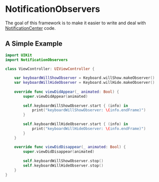 # NotificationObservers
The goal of this framework is to make it easier to write and deal with [NotificationCenter](https://developer.apple.com/documentation/foundation/nsnotificationcenter) code. 

## A Simple Example
```swift
import UIKit
import NotificationObservers

class ViewController: UIViewController {
    
    var keyboardWillShowObserver = Keyboard.willShow.makeObserver()
    var keyboardWillHideObserver = Keyboard.willHide.makeObserver()
    
    override func viewDidAppear(_ animated: Bool) {
        super.viewDidAppear(animated)
        
        self.keyboardWillShowObserver.start { (info) in
            print("keyboardWillShowObserver: \(info.endFrame)")
        }
        
        self.keyboardWillHideObserver.start { (info) in
            print("keyboardWillHideObserver: \(info.endFrame)")
        }
    }
    
    override func viewDidDisappear(_ animated: Bool) {
        super.viewDidDisappear(animated)
        
        self.keyboardWillShowObserver.stop()
        self.keyboardWillHideObserver.stop()
    }
}
```



